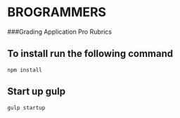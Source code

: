 # BROGRAMMERS
###Grading Application Pro Rubrics
## To install run the following command

```
npm install

```

## Start up gulp

```
gulp startup

```
